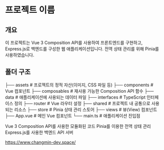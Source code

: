 # 프로젝트 이름

## 개요
이 프로젝트는 Vue 3 Composition API를 사용하여 프론트엔드를 구현하고, Express.js로 백엔드를 구성한 웹 애플리케이션입니다. 전역 상태 관리를 위해 Pinia를 사용하였습니다.

## 폴더 구조
├── assets # 프로젝트의 정적 자산(이미지, CSS 파일 등)
├── components # Vue 컴포넌트
├── composables # 재사용 가능한 Composition API 함수
├── data # 애플리케이션에 사용되는 데이터 파일
├── interfaces # TypeScript 인터페이스 정의
├── router # Vue 라우터 설정
├── shared # 프로젝트 내 공통으로 사용되는 리소스
├── store # Pinia 상태 관리 스토어
├── views # 뷰(View) 컴포넌트
├── App.vue # 메인 Vue 컴포넌트
└── main.ts # 애플리케이션 진입점

Vue 3 Composition API를 사용한 모듈화된 코드
Pinia를 이용한 전역 상태 관리
Express.js를 사용한 백엔드 API 서버

https://www.changmin-dev.space/
